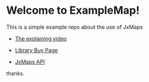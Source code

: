 # Welcome to ExampleMap!
This is a simple example repo about the use of JxMaps

 - [The explaining video](https://youtu.be/-ofmjUWQEAI)
   
  - [Library Buy Page]( https://www.teamdev.com/jxmaps)
   
   - [JxMaps API](https://www.teamdev.com/downloads/jxmaps/docs/index.html)



thanks.

